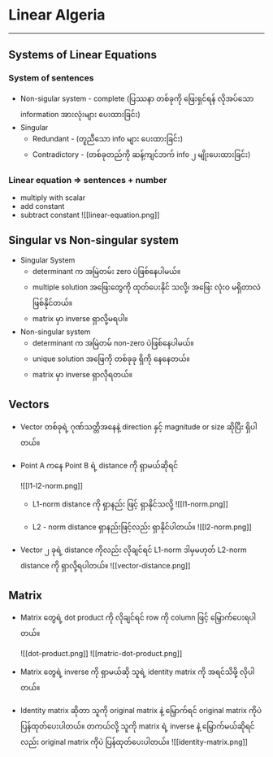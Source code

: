 
# Linear Algeria
---
## Systems of Linear Equations
### System of sentences

- Non-sigular system - complete (ပြဿနာ တစ်ခုကို ဖြေးရှင်ရန် လိုအပ်သော information အားလုံးများ ပေးထားခြင်း)
- Singular
	- Redundant - (တူညီသော info များ ပေးထားခြင်း)
	- Contradictory - (တစ်ခုတည်ကို ဆန့်ကျင်ဘက် info ၂ မျိုးပေးထားခြင်း)

### Linear equation => sentences + number

- multiply with scalar 
- add constant
- subtract constant 
![[linear-equation.png]]

## Singular vs Non-singular system

- Singular System
	- determinant က အမြဲတမ်း zero ပဲဖြစ်နေပါမယ်။
	- multiple solution အဖြေးတွေကို ထုတ်ပေးနိုင် သလို့၊ အဖြေး လုံးဝ မရှိတာလဲ ဖြစ်နိုင်တယ်။
	- matrix မှာ inverse ရှာလို့မရပါ။
- Non-singular system
	- determinant က အမြဲတမ် non-zero ပဲဖြစ်နေပါမယ်။
	- unique solution အဖြေကို တစ်ခုခု ရှိကို နေနေတယ်။
	- matrix မှာ inverse ရှာလိုရတယ်။

## Vectors

- Vector တစ်ခုရဲ့ ဂုဏ်သတ္တိအနေနဲ့  direction နှင့် magnitude or size ဆိုပြီး ရှိပါတယ်။
- Point A ကနေ Point B ရဲ့ distance ကို ရှာမယ်ဆိုရင်
	
	![[l1-l2-norm.png]]
	- L1-norm distance ကို ရှာနည်း ဖြင့် ရှာနိုင်သလို့
		![[l1-norm.png]]
		
	- L2 - norm distance ရှာနည်းဖြင့်လည်း ရှာနိုင်ပါတယ်။
		![[l2-norm.png]]
- Vector  ၂ ခုရဲ့ distance ကိုလည်း လိုချင်ရင် L1-norm ဒါမှမဟုတ် L2-norm distance ကို ရှာလို့ရပါတယ်။
	![[vector-distance.png]]
## Matrix

- Matrix တွေရဲ့ dot product ကို လိုချင်ရင် row ကို column ဖြင့် မြှောက်ပေးရပါတယ်။

	![[dot-product.png]]
	![[matric-dot-product.png]]
- Matrix တွေရဲ့ inverse ကို ရှာမယ်ဆို သူရဲ့ identity matrix ကို အရင်သိဖို့ လိုပါတယ်။
- Identity matrix ဆိုတာ သူကို original matrix  နဲ့ မြှောက်ရင် original matrix ကိုပဲ ပြန်ထုတ်ပေးပါတယ်။ တကယ်လို့ သူကို matrix ရဲ့ inverse နဲ့ မြှောက်မယ်ဆိုရင်လည်း original matrix ကိုပဲ ပြန်ထုတ်ပေးပါတယ်။
![[identity-matrix.png]]